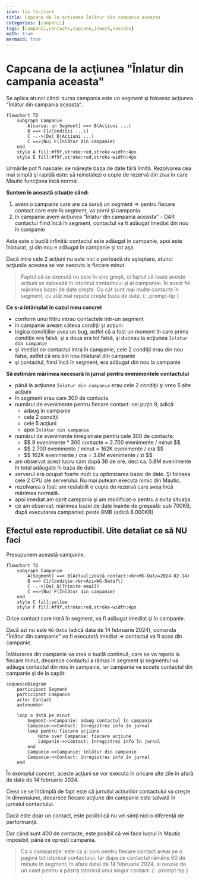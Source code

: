 ```yaml
---
icon: fas fa-clock
title: Capcana de la acţiunea Înlătur din campania aceasta
categories: [campanii]
tags: [campanii,contacte,capcane,inwork,novideo]
math: true
mermaid: true
---
```


# <i class='fas fa-clock'></i> Capcana de la acţiunea "Înlatur din campania aceasta"

Se aplica atunci când: sursa campania este un segment şi folosesc acţiunea "Înlătur din campania aceasta".

```mermaid
flowchart TD
    subgraph Campanie
        A[sursa: un Segment] ==> B(Acţiuni ...)
        B ==> C[/Condiţii ...\]
        C -.->|Da| D(Acţiuni ...)
        C ==>|Nu| E(Înlătur din campanie)
    end
    style A fill:#f9f,stroke:red,stroke-width:4px
    style E fill:#f9f,stroke:red,stroke-width:4px
```

Urmările pot fi nasoale: se măreşte baza de date fără limită. Rezolvarea cea mai simplă şi rapidă este: să reinstalezi o copie de rezervă din ziua în care Mautic funcţiona încă normal.

**Suntem în această situaţie când:**
1. avem o campanie care are ca sursă un segment => pentru fiecare contact care este în segment, va porni şi campania
1. în campanie avem acţiunea "Înlatur din campania aceasta" - DAR contactul fiind încă în segment, contactul va fi adăugat imediat din nou în campanie

Asta este o buclă infinită: contactul este adăugat în campanie, apoi este înlaturat, şi din nou e adăugat în campanie şi tot aşa.

Dacă intre cele 2 acţiuni nu este nici o perioadă de aşteptare, atunci acţiunile acestea se vor executa la fiecare minut.

> Faptul că se execută nu este în sine greşit, ci faptul că toate aceste acţiuni se salvează în istoricul contactului şi al campaniei. În acest fel mărimea bazei de date creşte. Cu cât sunt mai multe contacte în segment, cu atât mai repete creşte baza de date.
{: .prompt-tip }

**Ce s-a întâmplat în cazul meu concret**
* conform unui filtru intrau contactele într-un segment
* în campanie aveam câteva condiţii şi acţiuni
* logica condiţiilor avea un bug, astfel că a fost un moment în care prima condiţie era falsă, şi a doua era tot falsă, şi duceau la acţiunea ```Înlatur din campanie```
* şi imediat ce contactul intra în campanie, cele 2 condiţii erau din nou false, astfel că era din nou înlaturat din campanie
* şi contactul, fiind încă în segment, era adăugat din nou la campanie

**Să estimăm mărimea necesară în jurnal pentru evenimentele contactului**
* până la acţiunea ```Înlatur din campanie``` erau cele 2 condiţii şi vreo 5 alte acţiuni
* în segment erau cam 300 de contacte
* numărul de evenimente pentru fiecare contact: cel puţin 9, adică:
  * adaug în campanie
  * cele 2 condiţii
  * cele 5 acţiuni
  * apoi ```Înlătur din campanie```
* numărul de evenimente înregistrate pentru cele 300 de contacte:
  * \$$ 9 evenimente * 300 contacte = 2.700 evenimente / minut $$
  * \$$ 2.700 evenimente / minut = 162K evenimente / ora $$
  * \$$ 162K evenimente / ora = 3.8M evenimente / zi $$
* am observat acest lucru cam după 36 de ore, deci ca. 5.8M evenimente în total adăugate în baza de date
* serverul era ocupat foarte mult cu optimizarea bazei de date. Şi folosea cele 2 CPU ale serverului. Nu mai puteam executa nimic din Mautic.
* rezolvarea a fost: am restabilit o copie de rezervă care avea încă mărimea normală.
* apoi imediat am oprit campania şi am modificat-o pentru a evita situaţia.
* ce am observat: mărimea bazei de date înainte de greşeală: sub 700KB, după executarea campaniei: peste 8MB (adică 8.000KB)

## Efectul este reproductibil. Uite detaliat ce să NU faci
Presupunem această campanie.

```mermaid
flowchart TD
    subgraph Campanie
        A(Segment) ==> B(Actualizează contact:<br>WG-Data=2024-02-14)
        B ==> C[/Condiţie:<br>Azi=WG-Data?\]
        C -.->|Da| D(Trimite email)
        C ==>|Nu| F(Înlătur din campanie)
    end
    style C fill:yellow
    style F fill:#f9f,stroke:red,stroke-width:4px
```

Orice contact care intră în segment, va fi adăugat imediat şi în campanie.

Dacă azi nu este ```WG-Data``` (adică data de 14 februarie 2024), comanda "Înlătur din campanie" va fi executată imediat => contactul va fi scos din campanie.

Înlăturarea din campanie va crea o buclă continuă, care se va repeta la fiecare minut, deoarece contactul a rămas în segment şi segmentul va adăuga contactul din nou în campanie, iar campania va scoate contactul din campanie şi de la capăt:

```mermaid
sequenceDiagram
    participant Segment
    participant Campanie
    actor Contact
    autonumber

    loop o dată pe minut
        Segment->>Campanie: adaug contactul în campanie
        Campanie->>Contact: înregistrez info în jurnal
        loop pentru fiecare acţiune
            Note over Campanie: fiecare acţiune
            Campanie->>Contact: înregistrez info în jurnal
        end
        Campanie->>Campanie: înlătur din campanie
        Campanie->>Contact: înregistrez info în jurnal
    end
```

În exemplul concret, aceste acţiuni se vor executa în oricare alte zile în afară de data de 14 februarie 2024.

Ceea ce se întâmplă de fapt este că jurnalul acţiunilor contactului va creşte în dimensiune, deoarece fiecare acţiune din campanie este salvată în jurnalul contactului.

Dacă este doar un contact, este posibil că nu vei simţi nici o diferenţă de performanţă.

Dar când sunt 400 de contacte, este posibil că vei face lucrul în Mautic imposibil, până ce opreşti campania.

> Ca o comparaţie: este ca şi cum pentru fiecare contact aveai pe o pagină tot istoricul contactului.
> Iar dupa ce contactul rămâne 60 de minute în segment, în afara datei de 14 februarie 2024, ai nevoie de un caiet pentru a păstra istoricul unui singur contact.
{: .prompt-tip }
